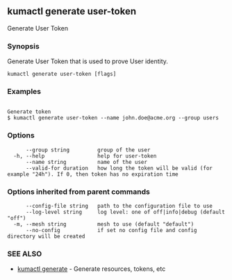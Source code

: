 ## kumactl generate user-token

Generate User Token

### Synopsis

Generate User Token that is used to prove User identity.

```
kumactl generate user-token [flags]
```

### Examples

```

Generate token
$ kumactl generate user-token --name john.doe@acme.org --group users 

```

### Options

```
      --group string         group of the user
  -h, --help                 help for user-token
      --name string          name of the user
      --valid-for duration   how long the token will be valid (for example "24h"). If 0, then token has no expiration time
```

### Options inherited from parent commands

```
      --config-file string   path to the configuration file to use
      --log-level string     log level: one of off|info|debug (default "off")
  -m, --mesh string          mesh to use (default "default")
      --no-config            if set no config file and config directory will be created
```

### SEE ALSO

* [kumactl generate](kumactl_generate.md)	 - Generate resources, tokens, etc

